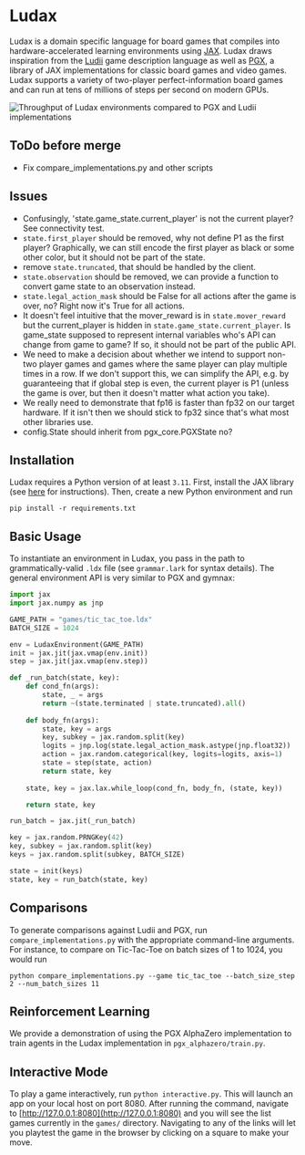 # Ludax

Ludax is a domain specific language for board games that compiles into hardware-accelerated learning environments using [JAX](https://github.com/jax-ml/jax). Ludax draws inspiration from the [Ludii](https://ludii.games/index.php) game description language as well as [PGX](https://github.com/sotetsuk/pgx), a library of JAX implementations for classic board games and video games. Ludax supports a variety of two-player perfect-information board games and can run at tens of millions of steps per second on modern GPUs.

![Throughput of Ludax environments compared to PGX and Ludii implementations](/renders/throughput_comparison.png)
## ToDo before merge
- Fix compare_implementations.py and other scripts

## Issues
- Confusingly, 'state.game_state.current_player' is not the current player? See connectivity test.
- `state.first_player` should be removed, why not define P1 as the first player? Graphically, we can still encode the first player as black or some other color, but it should not be part of the state.
- remove `state.truncated`, that should be handled by the client.
- `state.observation` should be removed, we can provide a function to convert game state to an observation instead.
- `state.legal_action_mask` should be False for all actions after the game is over, no? Right now it's True for all actions.
- It doesn't feel intuitive that the mover_reward is in `state.mover_reward` but the current_player is hidden in `state.game_state.current_player`. Is game_state supposed to represent internal variables who's API can change from game to game? If so, it should not be part of the public API.
- We need to make a decision about whether we intend to support non-two player games and games where the same player can play multiple times in a row. If we don't support this, we can simplify the API, e.g. by guaranteeing that if global step is even, the current player is P1 (unless the game is over, but then it doesn't matter what action you take).
- We really need to demonstrate that fp16 is faster than fp32 on our target hardware. If it isn't then we should stick to fp32 since that's what most other libraries use.
- config.State should inherit from pgx_core.PGXState no?

## Installation
Ludax requires a Python version of at least `3.11`. First, install the JAX library (see [here](https://docs.jax.dev/en/latest/installation.html) for instructions). Then, create a new Python environment and run
```
pip install -r requirements.txt
```

## Basic Usage
To instantiate an environment in Ludax, you pass in the path to grammatically-valid `.ldx` file (see `grammar.lark` for syntax details). The general environment API is very similar to PGX and gymnax:
```python
import jax
import jax.numpy as jnp

GAME_PATH = "games/tic_tac_toe.ldx"
BATCH_SIZE = 1024

env = LudaxEnvironment(GAME_PATH)
init = jax.jit(jax.vmap(env.init))
step = jax.jit(jax.vmap(env.step))

def _run_batch(state, key):
    def cond_fn(args):
        state, _ = args
        return ~(state.terminated | state.truncated).all()
    
    def body_fn(args):
        state, key = args
        key, subkey = jax.random.split(key)
        logits = jnp.log(state.legal_action_mask.astype(jnp.float32))
        action = jax.random.categorical(key, logits=logits, axis=1)
        state = step(state, action)
        return state, key
    
    state, key = jax.lax.while_loop(cond_fn, body_fn, (state, key))

    return state, key

run_batch = jax.jit(_run_batch)

key = jax.random.PRNGKey(42)
key, subkey = jax.random.split(key)
keys = jax.random.split(subkey, BATCH_SIZE)

state = init(keys)
state, key = run_batch(state, key)
```

## Comparisons
To generate comparisons against Ludii and PGX, run `compare_implementations.py` with the appropriate command-line arguments. For instance, to compare on Tic-Tac-Toe on batch sizes of 1 to 1024, you would run
```
python compare_implementations.py --game tic_tac_toe --batch_size_step 2 --num_batch_sizes 11
```

## Reinforcement Learning
We provide a demonstration of using the PGX AlphaZero implementation to train agents in the Ludax implementation in `pgx_alphazero/train.py`.

## Interactive Mode
To play a game interactively, run `python interactive.py`. This will launch an app on your local host on port 8080. After running the command, navigate to [http://127.0.0.1:8080](http://127.0.0.1:8080) and you will see the list games currently in the `games/` directory. Navigating to any of the links will let you playtest the game in the browser by clicking on a square to make your move.